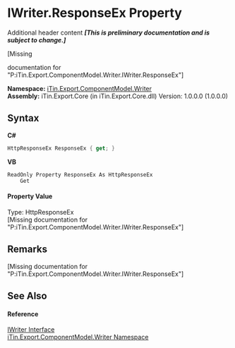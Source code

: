 # IWriter.ResponseEx Property 
Additional header content _**\[This is preliminary documentation and is subject to change.\]**_

\[Missing <summary> documentation for "P:iTin.Export.ComponentModel.Writer.IWriter.ResponseEx"\]

**Namespace:**&nbsp;<a href="37973b78-6b66-1218-9d7d-14680ab2aeda">iTin.Export.ComponentModel.Writer</a><br />**Assembly:**&nbsp;iTin.Export.Core (in iTin.Export.Core.dll) Version: 1.0.0.0 (1.0.0.0)

## Syntax

**C#**<br />
``` C#
HttpResponseEx ResponseEx { get; }
```

**VB**<br />
``` VB
ReadOnly Property ResponseEx As HttpResponseEx
	Get
```


#### Property Value
Type: HttpResponseEx<br />\[Missing <value> documentation for "P:iTin.Export.ComponentModel.Writer.IWriter.ResponseEx"\]

## Remarks
\[Missing <remarks> documentation for "P:iTin.Export.ComponentModel.Writer.IWriter.ResponseEx"\]

## See Also


#### Reference
<a href="4a4ec51e-0091-39cb-54a3-b986f5b6ed9a">IWriter Interface</a><br /><a href="37973b78-6b66-1218-9d7d-14680ab2aeda">iTin.Export.ComponentModel.Writer Namespace</a><br />